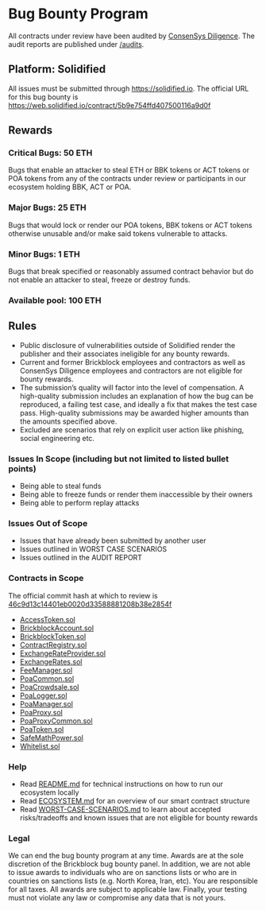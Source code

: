 # Bug Bounty Program

All contracts under review have been audited by [ConsenSys Diligence](https://consensys.net/diligence/). The audit reports are published under [/audits](./audits).

## Platform: Solidified
All issues must be submitted through https://solidified.io. The official URL for this bug bounty is https://web.solidified.io/contract/5b9e754ffd407500116a9d0f

## Rewards

### Critical Bugs: 50 ETH
Bugs that enable an attacker to steal ETH or BBK tokens or ACT tokens or POA tokens from any of the contracts under review or participants in our ecosystem holding BBK, ACT or POA.

### Major Bugs: 25 ETH
Bugs that would lock or render our POA tokens, BBK tokens or ACT tokens otherwise unusable and/or make said tokens vulnerable to attacks.

### Minor Bugs: 1 ETH
Bugs that break specified or reasonably assumed contract behavior but do not enable an attacker to steal, freeze or destroy funds.

### Available pool: 100 ETH

## Rules
* Public disclosure of vulnerabilities outside of Solidified render the publisher and their associates ineligible for any bounty rewards.
* Current and former Brickblock employees and contractors as well as ConsenSys Diligence employees and contractors are not eligible for bounty rewards.
* The submission’s quality will factor into the level of compensation. A high-quality submission includes an explanation of how the bug can be reproduced, a failing test case, and ideally a fix that makes the test case pass. High-quality submissions may be awarded higher amounts than the amounts specified above.
* Excluded are scenarios that rely on explicit user action like phishing, social engineering etc.

### Issues In Scope (including but not limited to listed bullet points)
* Being able to steal funds
* Being able to freeze funds or render them inaccessible by their owners
* Being able to perform replay attacks

### Issues Out of Scope
* Issues that have already been submitted by another user
* Issues outlined in WORST CASE SCENARIOS
* Issues outlined in the AUDIT REPORT

### Contracts in Scope
The official commit hash at which to review is [46c9d13c14401eb0020d33588881208b38e2854f](./tree/46c9d13c14401eb0020d33588881208b38e2854f)

* [AccessToken.sol](./contracts/AccessToken.sol)
* [BrickblockAccount.sol](./contracts/BrickblockAccount.sol)
* [BrickblockToken.sol](./contracts/BrickblockToken.sol)
* [ContractRegistry.sol](./contracts/ContractRegistry.sol)
* [ExchangeRateProvider.sol](./contracts/ExchangeRateProvider.sol)
* [ExchangeRates.sol](./contracts/ExchangeRates.sol)
* [FeeManager.sol](./contracts/FeeManager.sol)
* [PoaCommon.sol](./contracts/PoaCommon.sol)
* [PoaCrowdsale.sol](./contracts/PoaCrowdsale.sol)
* [PoaLogger.sol](./contracts/PoaLogger.sol)
* [PoaManager.sol](./contracts/PoaManager.sol)
* [PoaProxy.sol](./contracts/PoaProxy.sol)
* [PoaProxyCommon.sol](./contracts/PoaProxyCommon.sol)
* [PoaToken.sol](./contracts/PoaToken.sol)
* [SafeMathPower.sol](./contracts/tools/SafeMathPower.sol)
* [Whitelist.sol](./contracts/Whitelist.sol)

### Help
* Read [README.md](./README.md) for technical instructions on how to run our ecosystem locally
* Read [ECOSYSTEM.md](./ECOSYSTEM.md) for an overview of our smart contract structure
* Read [WORST-CASE-SCENARIOS.md](./WORST-CASE-SCENARIOS.md) to learn about accepted risks/tradeoffs and known issues that are not eligible for bounty rewards

### Legal
We can end the bug bounty program at any time. Awards are at the sole discretion of the Brickblock bug bounty panel. In addition, we are not able to issue awards to individuals who are on sanctions lists or who are in countries on sanctions lists (e.g. North Korea, Iran, etc). You are responsible for all taxes. All awards are subject to applicable law. Finally, your testing must not violate any law or compromise any data that is not yours.
